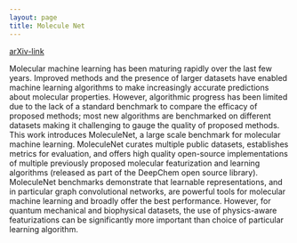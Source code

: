 ```yaml
---
layout: page
title: Molecule Net
---
```

[arXiv-link](https://arxiv.org/abs/1703.00564)

Molecular machine learning has been maturing rapidly over the last few years. Improved methods and the presence of larger datasets have enabled machine learning algorithms to make increasingly accurate predictions about molecular properties. However, algorithmic progress has been limited due to the lack of a standard benchmark to compare the efficacy of proposed methods; most new algorithms are benchmarked on different datasets making it challenging to gauge the quality of proposed methods. This work introduces MoleculeNet, a large scale benchmark for molecular machine learning. MoleculeNet curates multiple public datasets, establishes metrics for evaluation, and offers high quality open-source implementations of multiple previously proposed molecular featurization and learning algorithms (released as part of the DeepChem open source library). MoleculeNet benchmarks demonstrate that learnable representations, and in particular graph convolutional networks, are powerful tools for molecular machine learning and broadly offer the best performance. However, for quantum mechanical and biophysical datasets, the use of physics-aware featurizations can be significantly more important than choice of particular learning algorithm.

